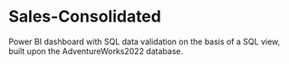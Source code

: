 # Sales-Consolidated
Power BI dashboard with SQL data validation on the basis of a SQL view, built upon the AdventureWorks2022 database.
